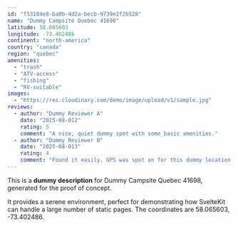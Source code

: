 ```yaml
---
id: "f53184e8-ba0b-4d2a-becb-9739e2f2b528"
name: "Dummy Campsite Quebec 41698"
latitude: 58.065603
longitude: -73.402486
continent: "north-america"
country: "canada"
region: "quebec"
amenities:
  - "trash"
  - "ATV-access"
  - "fishing"
  - "RV-suitable"
images:
  - "https://res.cloudinary.com/demo/image/upload/v1/sample.jpg"
reviews:
  - author: "Dummy Reviewer A"
    date: "2025-08-012"
    rating: 5
    comment: "A nice, quiet dummy spot with some basic amenities."
  - author: "Dummy Reviewer B"
    date: "2025-08-013"
    rating: 4
    comment: "Found it easily. GPS was spot on for this dummy location."
---
```


This is a **dummy description** for Dummy Campsite Quebec 41698, generated for the proof of concept.

It provides a serene environment, perfect for demonstrating how SvelteKit can handle a large number of static pages. The coordinates are 58.065603, -73.402486.
